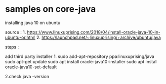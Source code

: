 # samples on core-java


installing java 10 on ubuntu 

source : 
1.
https://www.linuxuprising.com/2018/04/install-oracle-java-10-in-ubuntu-or.html
2.
https://launchpad.net/~linuxuprising/+archive/ubuntu/java

steps :

add third party installer
1.
sudo add-apt-repository ppa:linuxuprising/java
sudo apt-get update
sudo apt install oracle-java10-installer
sudo apt install oracle-java10-set-default

2.check
java -version
